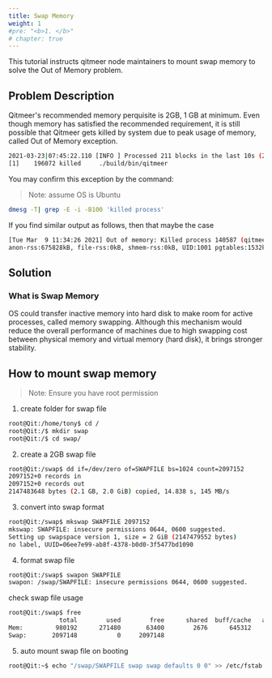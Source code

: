 ```yaml
---
title: Swap Memory
weight: 1
#pre: "<b>1. </b>"
# chapter: true
---
```


This tutorial instructs qitmeer node maintainers to mount swap memory to solve the Out of Memory problem.

## Problem Description
Qitmeer's recommended memory perquisite is 2GB, 1 GB at minimum. Even though memory has satisfied the recommended requirement, it is still possible that Qitmeer gets killed by system due to peak usage of memory, called Out of Memory exception.

```sh
2021-03-23|07:45:22.110 [INFO ] Processed 211 blocks in the last 10s (217 transactions, order 283091, 2020-09-27 15:05:08 +0800 CST) module=blkmanager
[1]    196072 killed     ./build/bin/qitmeer

```

You may confirm this exception by the command:

> Note: assume OS is Ubuntu

```sh
dmesg -T| grep -E -i -B100 'killed process'
```
If you find similar output as follows, then that maybe the case
```sh
[Tue Mar  9 11:34:26 2021] Out of memory: Killed process 140587 (qitmeer) total-vm:1403144kB,
anon-rss:675828kB, file-rss:0kB, shmem-rss:0kB, UID:1001 pgtables:1532kB oom_score_adj:0
```

## Solution
### What is Swap Memory
OS could transfer inactive memory into hard disk to make room for active processes, called memory swapping. Although this mechanism would reduce the overall performance of  machines due to high swapping cost between physical memory and virtual memory (hard disk), it brings stronger stability.

## How to mount swap memory
> Note: Ensure you have root permission

1. create folder for swap file

```bash
root@Qit:/home/tony$ cd /
root@Qit:/$ mkdir swap
root@Qit:/$ cd swap/
```

2.  create a 2GB swap file
```bash
root@Qit:/swap$ dd if=/dev/zero of=SWAPFILE bs=1024 count=2097152
2097152+0 records in
2097152+0 records out
2147483648 bytes (2.1 GB, 2.0 GiB) copied, 14.838 s, 145 MB/s
```

3. convert into swap format 
```sh
root@Qit:/swap$ mkswap SWAPFILE 2097152
mkswap: SWAPFILE: insecure permissions 0644, 0600 suggested.
Setting up swapspace version 1, size = 2 GiB (2147479552 bytes)
no label, UUID=06ee7e99-ab8f-4378-b0d0-3f5477bd1090
```

4. format swap file
```sh
root@Qit:/swap$ swapon SWAPFILE
swapon: /swap/SWAPFILE: insecure permissions 0644, 0600 suggested.
```
check swap file usage
```sh
root@Qit:/swap$ free
              total        used        free      shared  buff/cache   available
Mem:         980192      271480       63400        2676      645312      545572
Swap:       2097148           0     2097148
```
5. auto mount swap file on booting
```sh
root@Qit:~$ echo "/swap/SWAPFILE swap swap defaults 0 0" >> /etc/fstab
```